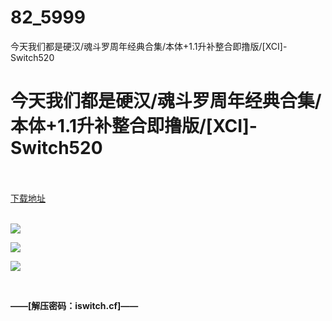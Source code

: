 # 82_5999
今天我们都是硬汉/魂斗罗周年经典合集/本体+1.1升补整合即撸版/[XCI]-Switch520
# 今天我们都是硬汉/魂斗罗周年经典合集/本体+1.1升补整合即撸版/[XCI]-Switch520
 <br/></br>
[下载地址](https://www.switch520.cc/article/5999 "下载地址")
<br/></br>

<p><img src="https://www.switch520.cc/muke_img/upload_art_editor_20201022-1_e9518692a8a8ec3f60627c17a70f1c23.jpg"></p>
<p><img src="https://www.switch520.cc/muke_img/upload_art_editor_20201022-1_27e82ccca3623d4d12ba2ba5736c8102.jpeg"></p>
<p><img src="https://www.switch520.cc/muke_img/upload_art_editor_20201022-1_9a00619feb4f460aef22f702962a2650.jpg"></p>
<p><span><strong><br></strong></span></p>
<p></p>
<p></p>
<p><span><strong>——[解压密码：iswitch.cf]——</strong></span></p>

